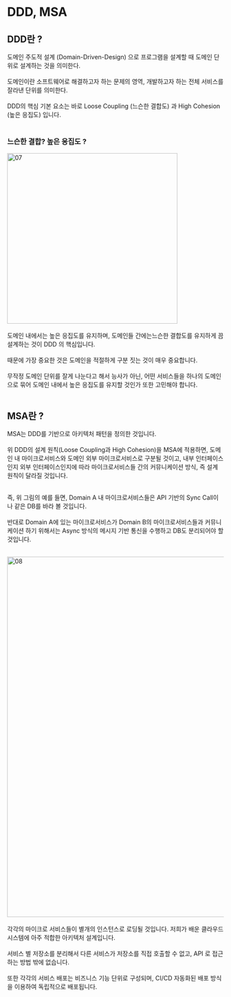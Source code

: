 # DDD, MSA

## DDD란 ?
도메인 주도적 설계 (Domain-Driven-Design) 으로 프로그램을 설계할 때 도메인 단위로 설계하는 것을 의미한다.<br><br>
도메인이란 소프트웨어로 해결하고자 하는 문제의 영역, 개발하고자 하는 전체 서비스를 잘라낸 단위를 의미한다. <br><br>
DDD의 핵심 기본 요소는 바로 Loose Coupling (느슨한 결합도) 과 High Cohesion (높은 응집도) 입니다. <br><br>

### 느슨한 결합? 높은 응집도 ?
<img width="396" alt="07" src="https://user-images.githubusercontent.com/59008469/170444614-dfe0050e-c395-4ca8-9db1-371d05809239.png">
<br><br>
도메인 내에서는 높은 응집도를 유지하며, 도메인들 간에는느슨한 결합도를 유지하게 끔 설계하는 것이 DDD 의 핵심입니다.<br><br>
때문에 가장 중요한 것은 도메인을 적절하게 구분 짓는 것이 매우 중요합니다.<br><br>
무작정 도메인 단위를 잘게 나눈다고 해서 능사가 아닌, 어떤 서비스들을 하나의 도메인으로 묶어 도메인 내에서 높은 응집도를 유지할 것인가
또한 고민해야 합니다.<br><br>

## MSA란 ?
MSA는 DDD를 기반으로 아키텍처 패턴을 정의한 것입니다. <br><br>
위 DDD의 설계 원칙(Loose Coupling과 High Cohesion)을 MSA에 적용하면, 도메인 내 마이크로서비스와 도메인 외부 마이크로서비스로 구분될 것이고, 내부 인터페이스인지 외부 인터페이스인지에 따라 마이크로서비스들 간의 커뮤니케이션 방식, 즉 설계 원칙이 달라질 것입니다. <br><br>

즉, 위 그림의 예를 들면, Domain A 내 마이크로서비스들은 API 기반의 Sync Call이나 같은 DB를 바라 볼 것입니다.<br><br>
반대로 Domain A에 있는 마이크로서비스가 Domain B의 마이크로서비스들과 커뮤니케이션 하기 위해서는 Async 방식의 메시지 기반 통신을 수행하고 DB도 분리되어야 할 것입니다.<br><br>

<img width="837" alt="08" src="https://user-images.githubusercontent.com/59008469/170446443-9ee283d1-ae2e-4b86-b4b8-39cf475e2542.png"> <br><br>
각각의 마이크로 서비스들이 별개의 인스턴스로 로딩될 것입니다. 저희가 배운 클라우드 시스템에 아주 적합한 아키텍처 설계입니다.<br><br>
서비스 별 저장소를 분리해서 다른 서비스가 저장소를 직접 호출할 수 없고, API 로 접근하는 방법 밖에 없습니다.<br><br>
또한 각각의 서비스 배포는 비즈니스 기능 단위로 구성되며, CI/CD 자동화된 배포 방식을 이용하여 독립적으로 배포됩니다.<br><br>

